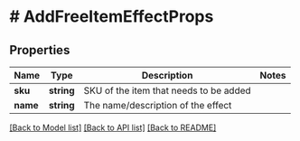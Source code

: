 # # AddFreeItemEffectProps

## Properties

Name | Type | Description | Notes
------------ | ------------- | ------------- | -------------
**sku** | **string** | SKU of the item that needs to be added | 
**name** | **string** | The name/description of the effect | 

[[Back to Model list]](../../README.md#documentation-for-models) [[Back to API list]](../../README.md#documentation-for-api-endpoints) [[Back to README]](../../README.md)


